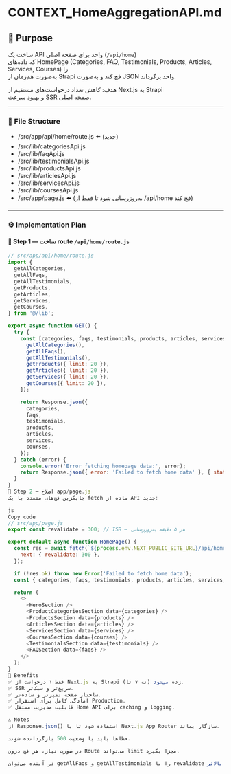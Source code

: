 # CONTEXT_HomeAggregationAPI.md

## 🎯 Purpose
ساخت یک API واحد برای صفحه اصلی (`/api/home`)  
که داده‌های HomePage (Categories, FAQ, Testimonials, Products, Articles, Services, Courses) را  
به‌صورت هم‌زمان از Strapi فچ کند و به‌صورت JSON واحد برگرداند.

هدف: کاهش تعداد درخواست‌های مستقیم از Next.js به Strapi  
و بهبود سرعت SSR صفحه اصلی.

---

### 📂 File Structure
- /src/app/api/home/route.js ⬅️ (جدید)
- /src/lib/categoriesApi.js  
- /src/lib/faqApi.js  
- /src/lib/testimonialsApi.js  
- /src/lib/productsApi.js  
- /src/lib/articlesApi.js  
- /src/lib/servicesApi.js  
- /src/lib/coursesApi.js  
- /src/app/page.js ⬅️ (به‌روزرسانی شود تا فقط از /api/home فچ کند)

---

### ⚙️ Implementation Plan

#### 🧱 Step 1 — ساخت route `/api/home/route.js`
```js
// src/app/api/home/route.js
import {
  getAllCategories,
  getAllFaqs,
  getAllTestimonials,
  getProducts,
  getArticles,
  getServices,
  getCourses,
} from '@/lib';

export async function GET() {
  try {
    const [categories, faqs, testimonials, products, articles, services, courses] = await Promise.all([
      getAllCategories(),
      getAllFaqs(),
      getAllTestimonials(),
      getProducts({ limit: 20 }),
      getArticles({ limit: 20 }),
      getServices({ limit: 20 }),
      getCourses({ limit: 20 }),
    ]);

    return Response.json({
      categories,
      faqs,
      testimonials,
      products,
      articles,
      services,
      courses,
    });
  } catch (error) {
    console.error('Error fetching homepage data:', error);
    return Response.json({ error: 'Failed to fetch home data' }, { status: 500 });
  }
}
🧱 Step 2 — اصلاح app/page.js
جایگزین فچ‌های متعدد با یک fetch ساده از API جدید:

js
Copy code
// src/app/page.js
export const revalidate = 300; // ISR – هر ۵ دقیقه به‌روزرسانی

export default async function HomePage() {
  const res = await fetch(`${process.env.NEXT_PUBLIC_SITE_URL}/api/home`, {
    next: { revalidate: 300 },
  });

  if (!res.ok) throw new Error('Failed to fetch home data');
  const { categories, faqs, testimonials, products, articles, services, courses } = await res.json();

  return (
    <>
      <HeroSection />
      <ProductCategoriesSection data={categories} />
      <ProductsSection data={products} />
      <ArticlesSection data={articles} />
      <ServicesSection data={services} />
      <CoursesSection data={courses} />
      <TestimonialsSection data={testimonials} />
      <FAQSection data={faqs} />
    </>
  );
}
🧩 Benefits
✅ فقط ۱ درخواست از Next.js به Strapi زده می‌شود (نه ۷ تا).
✅ SSR سریع‌تر و سبک‌تر.
✅ ساختار صفحه تمیزتر و ساده‌تر.
✅ آمادگی کامل برای استقرار Production.
✅ قابلیت مدیریت مستقل Home API برای caching و logging.

⚠️ Notes
از Response.json() استفاده شود تا با Next.js App Router سازگار بماند.

خطاها باید با وضعیت 500 بازگردانده شوند.

در صورت نیاز، هر فچ درون Route می‌تواند limit مجزا بگیرد.

در آینده می‌توان getAllFaqs و getAllTestimonials را با revalidate بالاتر (مثلاً 3600s) جداگانه کش کرد.